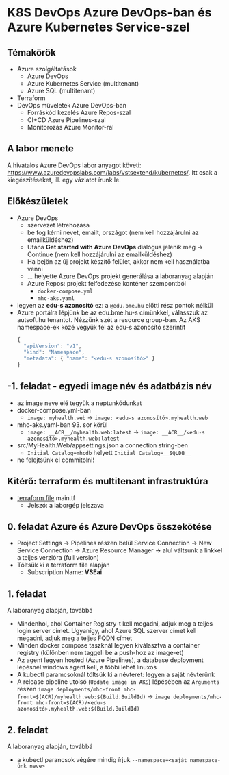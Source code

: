 # K8S DevOps Azure DevOps-ban és Azure Kubernetes Service-szel

## Témakörök

- Azure szolgáltatások
    - Azure DevOps
    - Azure Kubernetes Service (multitenant)
    - Azure SQL (multitenant)
- Terraform
- DevOps műveletek Azure DevOps-ban
    - Forráskód kezelés Azure Repos-szal
    - CI+CD Azure Pipelines-szal
    - Monitorozás Azure Monitor-ral

## A labor menete

A hivatalos Azure DevOps labor anyagot követi: <https://www.azuredevopslabs.com/labs/vstsextend/kubernetes/>. Itt csak a kiegészítéseket, ill. egy vázlatot írunk le.

## Előkészületek

- Azure DevOps
    - szervezet létrehozása
    - be fog kérni nevet, emailt, országot (nem kell hozzájárulni az emailküldéshez)
    - Utána **Get started with Azure DevOps** dialógus jelenik meg -> Continue (nem kell hozzájárulni az emailküldéshez)
    - Ha bejön az új projekt készítő felület, akkor nem kell használatba venni
    - ... helyette Azure DevOps projekt generálása a laboranyag alapján
    - Azure Repos: projekt felfedezése konténer szempontból
        - `docker-compose.yml`
        - `mhc-aks.yaml`
- legyen az **edu-s azonosító** ez: a `@edu.bme.hu` előtti rész pontok nélkül
- Azure portálra lépjünk be az edu.bme.hu-s címünkkel, válasszuk az autsoft.hu tenantot. Nézzünk szét a resource group-ban. Az AKS namespace-ek közé vegyük fel az edu-s azonosító szerintit
    ```javascript
    {
      "apiVersion": "v1",
      "kind": "Namespace",
      "metadata": { "name": "<edu-s azonosító>" }
    }
    ```

## -1. feladat - egyedi image név és adatbázis név

- az image neve elé tegyük a neptunkódunkat
- docker-compose.yml-ban
    - `image: myhealth.web` -> `image: <edu-s azonosító>.myhealth.web`
- mhc-aks.yaml-ban 93. sor körül
    - `image: __ACR__/myhealth.web:latest` -> `image: __ACR__/<edu-s azonosító>.myhealth.web:latest`
- src/MyHealth.Web/appsettings.json a connection string-ben
    - `Initial Catalog=mhcdb` helyett `Initial Catalog=__SQLDB__`
- ne felejtsünk el commitolni!

## Kitérő: terraform és multitenant infrastruktúra

- [terraform file](https://autsoft.sharepoint.com/:f:/g/shared/AUT/EumyvuEMcWVBlSvpxxtcnL4BThMYJ8D1yyfXQQAv1DjzAQ?e=UN9eiY) main.tf
    - Jelszó: a laborgép jelszava

## 0. feladat Azure és Azure DevOps összekötése

- Project Settings -> Pipelines részen belül Service Connection -> New Service Connection -> Azure Resource Manager -> alul váltsunk a linkkel a teljes verzióra (full version)
- Töltsük ki a terraform file alapján
    - Subscription Name: **VSEai**

## 1. feladat

A laboranyag alapján, továbbá

- Mindenhol, ahol Container Registry-t kell megadni, adjuk meg a teljes login server címet. Ugyanígy, ahol Azure SQL szerver címet kell megadni, adjuk meg a teljes FQDN címet
- Minden docker compose taszknál legyen kiválasztva a container registry (különben nem taggeli be a push-hoz az image-et)
- Az agent legyen hosted (Azure Pipelines), a database deployment lépésnél windows agent kell, a többi lehet linuxos
- A kubectl paramcsoknál töltsük ki a névteret: legyen a saját névterünk
- A release pipeline utolsó (`Update image in AKS`) lépésében az `Arguments` részen `image deployments/mhc-front mhc-front=$(ACR)/myhealth.web:$(Build.BuildId)` -> `image deployments/mhc-front mhc-front=$(ACR)/<edu-s azonosító>.myhealth.web:$(Build.BuildId)`

## 2. feladat

A laboranyag alapján, továbbá

- a kubectl parancsok végére mindig írjuk `--namespace=<saját namespace-ünk neve>`
